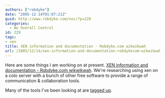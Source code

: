 ```yaml
---
authors: ["robdyke"]
date: "2005-12-14T01:07:21Z"
guid: http://www.robdyke.com/noc/?p=229
categories:
  - No Overall Control
id: 229
tags:
- xen
title: XEN information and documentation - Robdyke.com wikwikwah
url: /2005/12/14/xen-information-and-documentation-robdykecom-wikwikwah/
---
```

Here are some things I am working on at present. [XEN information and documentation - Robdyke.com wikwikwah](http://www.robdyke.com/wikwikwah/index.php/XEN_information_and_documentation). We're researching using xen on a colo server with a bunch of other free software to provide a range of communication &#38; collaboration tools.

Many of the tools I've been looking at are [tagged up](http://del.icio.us/robd/tools).